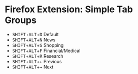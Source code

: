 # Firefox Extension: Simple Tab Groups
>  
- <kbd>SHIFT</kbd>+<kbd>ALT</kbd>+<kbd>D</kbd>  Default
- <kbd>SHIFT</kbd>+<kbd>ALT</kbd>+<kbd>N</kbd>  News
- <kbd>SHIFT</kbd>+<kbd>ALT</kbd>+<kbd>S</kbd>  Shopping
- <kbd>SHIFT</kbd>+<kbd>ALT</kbd>+<kbd>F</kbd>  Financial/Medical
- <kbd>SHIFT</kbd>+<kbd>ALT</kbd>+<kbd>R</kbd>  Research
- <kbd>SHIFT</kbd>+<kbd>ALT</kbd>+<kbd>←</kbd>  Previous
- <kbd>SHIFT</kbd>+<kbd>ALT</kbd>+<kbd>→</kbd>  Next
